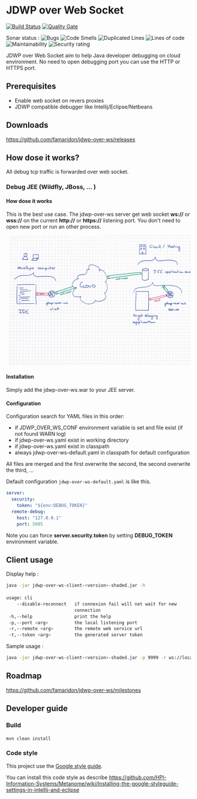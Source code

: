 # JDWP over Web Socket 

[![Build Status](https://travis-ci.org/famaridon/jdwp-over-ws.svg?branch=develop)](https://travis-ci.org/famaridon/jdwp-over-ws)
[![Quality Gate](https://sonarcloud.io/api/project_badges/measure?project=com.famaridon%3Ajdwp-over-ws&metric=alert_status)](https://sonarcloud.io/dashboard?id=com.famaridon%3Ajdwp-over-ws)

Sonar status : 
![Bugs](https://sonarcloud.io/api/project_badges/measure?project=com.famaridon%3Ajdwp-over-ws&metric=bugs)
![Code Smells](https://sonarcloud.io/api/project_badges/measure?project=com.famaridon%3Ajdwp-over-ws&metric=code_smells)
![Duplicated Lines](https://sonarcloud.io/api/project_badges/measure?project=com.famaridon%3Ajdwp-over-ws&metric=duplicated_lines_density)
![Lines of code](https://sonarcloud.io/api/project_badges/measure?project=com.famaridon%3Ajdwp-over-ws&metric=ncloc)
![Maintainability](https://sonarcloud.io/api/project_badges/measure?project=com.famaridon%3Ajdwp-over-ws&metric=sqale_rating)
![Security rating](https://sonarcloud.io/api/project_badges/measure?project=com.famaridon%3Ajdwp-over-ws&metric=security_rating)

JDWP over Web Socket aim to help Java developer debugging on cloud environment. No need to open debugging port you can use the HTTP or HTTPS port.

## Prerequisites

* Enable web socket on revers proxies  
* JDWP compatible debugger like Intellij/Eclipse/Netbeans

## Downloads

https://github.com/famaridon/jdwp-over-ws/releases

## How dose it works?

All debug tcp traffic is forwarded over web socket.

### Debug JEE (Wildfly, JBoss, ... )

#### How dose it works

This is the best use case. The jdwp-over-ws server get web socket **ws://** or **wss://** on the current **http://** or **https://** listening port.
You don't need to open new port or run an other process.

![schema-jee](resources/schema-jee.jpg)


#### Installation

Simply add the jdwp-over-ws.war to your JEE server.

#### Configuration

Configuration search for YAML files in this order:
* if JDWP_OVER_WS_CONF environment variable is set and file exist (if not found WARN log)
* if jdwp-over-ws.yaml exist in working directory
* if jdwp-over-ws.yaml exist in classpath
* always jdwp-over-ws-default.yaml in classpath for default configuration 

All files are merged and the first overwrite the second, the second overwrite the third, ... 

Default configuration ```jdwp-over-ws-default.yaml``` is like this.

```yaml
server:
  security:
    token: "${env:DEBUG_TOKEN}"
  remote-debug:
    host: "127.0.0.1"
    port: 5005
```

Note you can force **server.security.token** by setting **DEBUG_TOKEN** environment variable.


## Client usage

Display help :

```bash
java -jar jdwp-over-ws-client-<version>-shaded.jar -h

usage: cli
    --disable-reconnect   if connexion fail will not wait for new
                          connection
 -h,--help                print the help
 -p,--port <arg>          the local listening port
 -r,--remote <arg>        the remote web service url
 -t,--token <arg>         the generated server token
```

Sample usage :

```bash
java -jar jdwp-over-ws-client-<version>-shaded.jar -p 9999 -r ws://localhost:8080/tcp-over-ws/ws/tunnel -t <token> 
```

## Roadmap

https://github.com/famaridon/jdwp-over-ws/milestones


## Developer guide

### Build 

```mvn clean install```

### Code style

This project use the [Google style guide](https://github.com/google/styleguide).

You can install this code style as describe https://github.com/HPI-Information-Systems/Metanome/wiki/Installing-the-google-styleguide-settings-in-intellij-and-eclipse 
